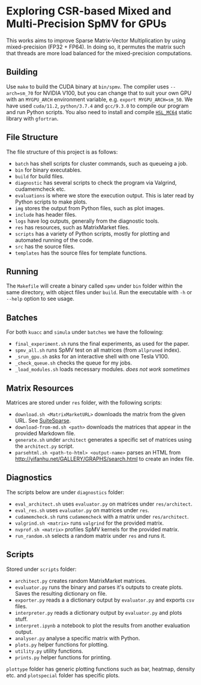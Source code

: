 # Exploring CSR-based Mixed and Multi-Precision SpMV for GPUs

This works aims to improve Sparse Matrix-Vector Multiplication by using mixed-precision (FP32 + FP64). In doing so, it permutes the matrix such that threads are more load balanced for the mixed-precision computations.

## Building

Use `make` to build the CUDA binary at `bin/spmv`. The compiler uses `--arch=sm_70` for NVIDIA V100, but you can change that to suit your own GPU with an `MYGPU_ARCH` environment variable, e.g. `export MYGPU_ARCH=sm_50`. We have used `cuda/11.2`, `python/3.7.4` and `gcc/9.3.0` to compile our program and run Python scripts. You also need to install and compile [`HSL_MC64`](https://www.hsl.rl.ac.uk/catalogue/mc64.html) static library with `gfortran`.

## File Structure

The file structure of this project is as follows:

- `batch` has shell scripts for cluster commands, such as queueing a job.
- `bin` for binary executables.
- `build` for build files.
- `diagnostic` has several scripts to check the program via Valgrind, cudamemcheck etc.
- `evaluations` is where we store the execution output. This is later read by Python scripts to make plots.
- `img` stores the output from Python files, such as plot images.
- `include` has header files.
- `logs` have log outputs, generally from the diagnostic tools.
- `res` has resources, such as MatrixMarket files.
- `scripts` has a variety of Python scripts, mostly for plotting and automated running of the code.
- `src` has the source files.
- `templates` has the source files for template functions.

## Running

The `Makefile` will create a binary called `spmv` under `bin` folder within the same directory, with object files under `build`. Run the executable with `-h` or `--help` option to see usage.

## Batches

For both `kuacc` and `simula` under `batches` we have the following:

- `final_experiment.sh` runs the final experiments, as used for the paper.
- `spmv_all.sh` runs SpMV test on all matrices (from `allpruned` index).
- `_srun_gpu.sh` asks for an interactive shell with one Tesla V100.
- `_check_queue.sh` checks the queue for my jobs.
- `_load_modules.sh` loads necessary modules. _does not work sometimes_

## Matrix Resources

Matrices are stored under `res` folder, with the following scripts:

- `download.sh <MatrixMarketURL>` downloads the matrix from the given URL. See [SuiteSparse](https://sparse.tamu.edu/).
- `download-from-md.sh <path>` downloads the matrices that appear in the provided Markdown file.
- `generate.sh` under `architect` generates a specific set of matrices using the `architect.py` script.
- `parsehtml.sh <path-to-html> <output-name>` parses an HTML from <http://yifanhu.net/GALLERY/GRAPHS/search.html> to create an index file.

## Diagnostics

The scripts below are under `diagnostics` folder:

- `eval_architect.sh` uses `evaluator.py` on matrices under `res/architect`.
- `eval_res.sh` uses `evaluator.py` on matrices under `res`.
- `cudamemcheck.sh` runs `cudamemcheck` with a matrix under `res/architect`.
- `valgrind.sh <matrix>` runs `valgrind` for the provided matrix.
- `nvprof.sh <matrix>` profiles SpMV kernels for the provided matrix.
- `run_random.sh` selects a random matrix under `res` and runs it.

## Scripts

Stored under `scripts` folder:

- `architect.py` creates random MatrixMarket matrices.
- `evaluator.py` runs the binary and parses it's outputs to create plots. Saves the resulting dictionary on file.
- `exporter.py` reads a a dictionary output by `evaluator.py` and exports `csv` files.
- `interpreter.py` reads a dictionary output by `evaluator.py` and plots stuff.
- `interpret.ipynb` a notebook to plot the results from another evaluation output.
- `analyser.py` analyse a specific matrix with Python.
- `plots.py` helper functions for plotting.
- `utility.py` utility functions.
- `prints.py` helper functions for printing.

`plottype` folder has generic plotting functions such as bar, heatmap, density etc. and `plotspecial` folder has specific plots.
